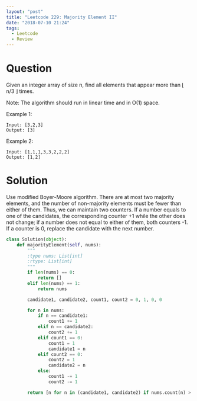```yaml
---
layout: "post"
title: "Leetcode 229: Majority Element II"
date: "2018-07-10 21:24"
tags:
  - Leetcode
  - Review
---
```


# Question
Given an integer array of size n, find all elements that appear more than ⌊ n/3 ⌋ times.

Note: The algorithm should run in linear time and in O(1) space.

Example 1:
```
Input: [3,2,3]
Output: [3]
```

Example 2:
```
Input: [1,1,1,3,3,2,2,2]
Output: [1,2]
```

# Solution
Use modified Boyer-Moore algorithm. There are at most two majority elements, and the number of non-majority elements must be fewer than either of them. Thus, we can maintain two counters. If a number equals to one of the candidates, the corresponding counter +1 while the other does not change; if a number does not equal to either of them, both counters -1. If a counter is 0, replace the candidate with the next number.

```python
class Solution(object):
    def majorityElement(self, nums):
        """
        :type nums: List[int]
        :rtype: List[int]
        """
        if len(nums) == 0:
            return []
        elif len(nums) == 1:
            return nums

        candidate1, candidate2, count1, count2 = 0, 1, 0, 0

        for n in nums:
            if n == candidate1:
                count1 += 1
            elif n == candidate2:
                count2 += 1
            elif count1 == 0:
                count1 = 1
                candidate1 = n
            elif count2 == 0:
                count2 = 1
                candidate2 = n
            else:
                count1 -= 1
                count2 -= 1

        return [n for n in (candidate1, candidate2) if nums.count(n) > len(nums) // 3]

```
